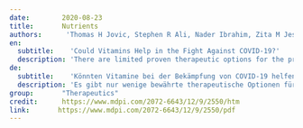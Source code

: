 ```yaml
---
date:        2020-08-23
title:       Nutrients 
authors:      'Thomas H Jovic, Stephen R Ali, Nader Ibrahim, Zita M Jessop, Sam P Tarassoli, Thomas D Dobbs, Patrick Holford, Catherine A Thornton & Iain S Whitaker'
en:
  subtitle:    'Could Vitamins Help in the Fight Against COVID-19?'
  description: 'There are limited proven therapeutic options for the prevention and treatment of COVID-19. The role of vitamin and mineral supplementation or "immunonutrition" has previously been explored in a number of clinical trials in intensive care settings, and there are several hypotheses to support their routine use. The aim of this narrative review was to investigate whether vitamin supplementation is beneficial in COVID-19. A systematic search strategy with a narrative literature summary was designed, using the Medline, EMBASE, Cochrane Trials Register, WHO International Clinical Trial Registry, and Nexis media databases. The immune-mediating, antioxidant and antimicrobial roles of vitamins A to E were explored and their potential role in the fight against COVID-19 was evaluated. The major topics extracted for narrative synthesis were physiological and immunological roles of each vitamin, their role in respiratory infections, acute respiratory distress syndrome (ARDS), and COVID-19. Vitamins A to E highlighted potentially beneficial roles in the fight against COVID-19 via antioxidant effects, immunomodulation, enhancing natural barriers, and local paracrine signaling. Level 1 and 2 evidence supports the use of thiamine, vitamin C, and vitamin D in COVID-like respiratory diseases, ARDS, and sepsis. Although there are currently no published clinical trials due to the novelty of SARS-CoV-2 infection, there is pathophysiologic rationale for exploring the use of vitamins in this global pandemic, supported by early anecdotal reports from international groups. The final outcomes of ongoing trials of vitamin supplementation are awaited with interest.'
de: 
  subtitle:    'Könnten Vitamine bei der Bekämpfung von COVID-19 helfen?'
  description: 'Es gibt nur wenige bewährte therapeutische Optionen für die Prävention und Behandlung von COVID-19. Die Rolle der Vitamin- und Mineralstoffsupplementierung oder "Immunonutrition" wurde bereits in einer Reihe von klinischen Studien in der Intensivpflege untersucht, und mehrere Hypothesen unterstützen die routinemäßige Anwendung. Ziel dieser narrativen Übersichtsarbeit war, zu untersuchen, ob eine Vitaminsupplementierung bei COVID-19 von Vorteil ist. Eine systematische Suchstrategie mit einer narrativen Literaturzusammenfassung wurde entwickelt, wobei die Datenbanken Medline, EMBASE, Cochrane Trials Register, WHO International Clinical Trial Registry und Nexis Media verwendet wurden. Die immunvermittelnde, antioxidative und antimikrobielle Rolle der Vitamine A bis E wurde untersucht und ihre potenzielle Rolle bei der Bekämpfung von COVID-19 bewertet. Die wichtigsten Themen, die für die narrative Synthese extrahiert wurden, waren die physiologischen und immunologischen Funktionen der einzelnen Vitamine, ihre Rolle bei Atemwegsinfektionen, das akute Atemnotsyndrom (ARDS) und COVID-19. Bei den Vitaminen A bis E wurde eine potenziell nützliche Rolle im Kampf gegen COVID-19 durch antioxidative Wirkungen, Immunmodulation, Stärkung der natürlichen Barrieren und lokale parakrine Signalübertragung hervorgehoben. Belege der Stufen 1 und 2 unterstützen den Einsatz von Thiamin, Vitamin C und Vitamin D bei COVID-ähnlichen Atemwegserkrankungen, ARDS und Sepsis. Obwohl aufgrund der Neuartigkeit der SARS-CoV-2-Infektion derzeit keine klinischen Studien veröffentlicht wurden, gibt es pathophysiologische Gründe für die Erforschung des Einsatzes von Vitaminen bei dieser globalen Pandemie, die durch erste anekdotische Berichte internationaler Gruppen unterstützt werden. Die endgültigen Ergebnisse der laufenden Studien zur Vitaminsupplementierung werden mit Interesse erwartet.'
group:       "Therapeutics"
credit:      https://www.mdpi.com/2072-6643/12/9/2550/htm
link:       https://www.mdpi.com/2072-6643/12/9/2550/pdf
---
```

<object data="{{ page.link }}" style='height:calc(100vh - 400px); width: 100%' type='application/pdf'></object>